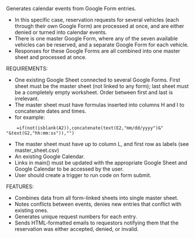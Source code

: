 Generates calendar events from Google Form entries.
- In this specific case, reservation requests for several vehicles (each through their own Google Form) are processed at once, and are either denied or turned into calendar events.
- There is one master Google Form, where any of the seven available vehicles can be reserved, and a separate Google Form for each vehicle.
- Responses for these Google Forms are all combined into one master sheet and processed at once.

REQUIREMENTS:
- One existing Google Sheet connected to several Google Forms. First sheet must be the master sheet (not linked to any form); last sheet must be a completely empty worksheet. Order between first and last is irrelevant.
- The master sheet must have formulas inserted into columns H and I to concatenate dates and times.
- for example:
```
	=if(not(isblank(A2)),concatenate(text(E2,"mm/dd/yyyy")&" "&text(G2,"hh:mm:ss")),"")
```
- The master sheet must have up to column L, and first row as labels (see master_sheet.csv)
- An existing Google Calendar.
- Links in main() must be updated with the appropriate Google Sheet and Google Calendar to be accessed by the user.
- User should create a trigger to run code on form submit.

FEATURES:
- Combines data from all form-linked sheets into single master sheet.
- Notes conflicts between events, denies new entries that conflict with existing ones.
- Generates unique request numbers for each entry.
- Sends HTML-formatted emails to requestors notifying them that the reservation was either accepted, denied, or invalid.
